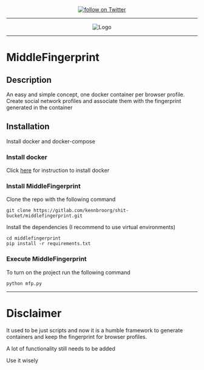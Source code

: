 <div align="center" style="margin-bottom: 10px;">
    <a href="https://twitter.com/intent/follow?screen_name=kennbroorg">
	<img alt="follow on Twitter" src="https://img.shields.io/twitter/follow/kennbroorg.svg?label=follow%20&style=for-the-badge&logo=twitter&labelColor=abcdef&color=1da1f2">
    </a>
</div>

---

<div align="center">
    <img alt="Logo" src="https://gitlab.com/kennbroorg/shit-bucket/middlefingerprint/-/raw/master/img/MiddleFingerprint.png">
</div>

---

# MiddleFingerprint

## Description

An easy and simple concept, one docker container per browser profile. Create social network profiles and associate them with the fingerprint generated in the container

## Installation

Install docker and docker-compose

### Install docker

Click [here](https://docs.docker.com/engine/install/) for instruction to install docker

### Install MiddleFingerprint

Clone the repo with the following command

```shell
git clone https://gitlab.com/kennbroorg/shit-bucket/middlefingerprint.git
```

Install the dependencies (I recommend to use virtual environments)

```shell
cd middlefingerprint
pip install -r requirements.txt
```

### Execute MiddleFingerprint

To turn on the project run the following command

```shell
python mfp.py
```

---

# Disclaimer

It used to be just scripts and now it is a humble framework to generate containers and keep the fingerprint for browser profiles.

A lot of functionality still needs to be added

Use it wisely
